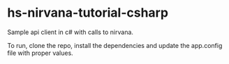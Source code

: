 # hs-nirvana-tutorial-csharp
Sample api client in c# with calls to nirvana. 

To run, clone the repo, install the dependencies and update the app.config file with proper values.
